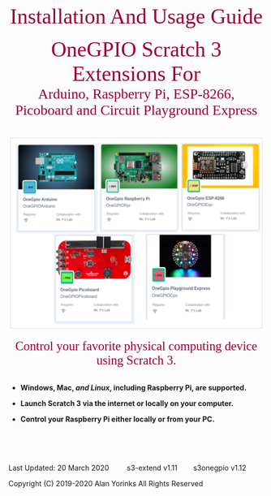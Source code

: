 
<div style="text-align:center;color:#990033; font-family:times, serif; font-size:3.0em">Installation And Usage Guide</div>
<br>


<div style="text-align:center;color:#990033; font-family:times, serif; font-size:3.0em">OneGPIO Scratch 3 Extensions For</div>

<div style="text-align:center;color:#990033; font-family:times, serif; font-size:2.0em">Arduino, Raspberry Pi, ESP-8266, </div>
<div style="text-align:center;color:#990033; font-family:times, serif; font-size:2.0em">Picoboard and Circuit Playground Express</div>

<br>

<br>
<img src ="images/extensions.png">
 
<p align="center"></p>

<div style="text-align:center;color:#990033; font-family:times, serif; font-size:1.75em">Control your favorite physical computing device using Scratch 3.</div>
<br>

* **Windows, Mac, ***and Linux***, including Raspberry Pi, are
  supported.**

*  **Launch Scratch 3 via the internet or locally on your computer.**

* **Control your Raspberry Pi either locally or from your PC.**


<br>
<br>
<br>


Last Updated: 20 March 2020 &nbsp; &nbsp; &nbsp; &nbsp; s3-extend v1.11 &nbsp; &nbsp; &nbsp; &nbsp;s3onegpio v1.12

Copyright (C) 2019-2020 Alan Yorinks All Rights Reserved

